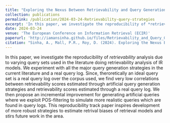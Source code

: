 ```yaml
---
title: "Exploring the Nexus Between Retrievability and Query Generation Strategies"
collection: publications
permalink: /publication/2024-03-24-Retrievability-query-strategies
excerpt: 'In this paper, we investigate the reproducibility of *retrievability* analysis due to varying query sets used in the literature doing retrievability analysis of IR models.'
date: 2024-03-24
venue: 'The European Conference on Information Retrieval (ECIR)'
paperurl: 'http://iamansinha.github.io/files/Retrievability_and_Query_Generation_Strategies.pdf'
citation: "Sinha, A., Mall, P.R., Roy, D. (2024). Exploring the Nexus Between Retrievability and Query Generation Strategies. In: Goharian, N., et al. Advances in Information Retrieval. ECIR 2024. Lecture Notes in Computer Science, vol 14611. Springer, Cham. https://doi.org/10.1007/978-3-031-56066-8_16"
---
```


In this paper, we investigate the reproducibility of *retrievability* analysis due to varying query sets used in the literature doing retrievability analysis of IR models. We experiment with all the major query generation strategies in the current literature and a real query log. Since, theroretically an ideal query set is a real query log over the corpus used, we find very low correlations between retrievability scores estimated through artificial query generation strategies and retrievability scores estimated through a real query log. We then propose an incremental improvement for generating artificial queries where we exploit POS-filtering to simulate more realistic queries which are found in query logs. This reproducibility track paper inspires development of more robust strategies to estimate retrival biases of retrieval models and stirs future work in the area.  <br><br>

